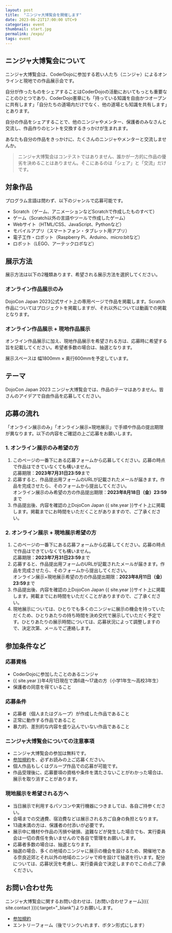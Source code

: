```yaml
---
layout: post
title:  "ニンジャ大博覧会を開催します"
date: 2023-06-21T17:00:00 UTC+9
categories: event
thumbnail: start.jpg
permalink: /expo/
tags: event
---
```

## ニンジャ大博覧会について 
ニンジャ大博覧会は、CoderDojoに参加する若い人たち（ニンジャ）によるオンラインと現地での作品展示会です。

自分が作ったものをシェアすることはCoderDojoの活動においてもっとも重要なことのひとつであり、CoderDojo憲章にも「持っている知識を自由かつオープンに共有します」「自分たちの道場内だけでなく、他の道場とも知識を共有します」とあります。

自分の作品をシェアすることで、他のニンジャやメンター、保護者のみなさんと交流し、作品作りのヒントを交換するきっかけが生まれます。

あなたも自分の作品をきっかけに、たくさんのニンジャやメンターと交流しませんか。

> ニンジャ大博覧会はコンテストではありません、誰かが一方的に作品の優劣を決めることはありません。そこにあるのは「シェア」と「交流」だけです。

## 対象作品
プログラム言語は問わず、以下のジャンルで応募可能です。
- Scratch（ゲーム、アニメーションなどScratchで作成したものすべて）
- ゲーム（Scratch以外の言語やツールで作成したゲーム）
- Webサイト（HTML/CSS、JavaScript、Pythonなど）
- モバイルアプリ（スマートフォン・タブレット用アプリ）
- 電子工作・ロボット（Raspberry Pi、Arduino、micro:bitなど）
- ロボット（LEGO、アーテックロボなど）

## 展示方法
展示方法は以下の2種類あります、希望される展示方法を選択してください。

### オンライン作品展示のみ  
DojoCon Japan 2023公式サイト上の専用ページで作品を掲載します。Scratch作品についてはプロジェクトを掲載しますが、それ以外については動画での掲載となります。

### オンライン作品展示 + 現地作品展示  
オンライン作品展示に加え、現地作品展示を希望される方は、応募時に希望する旨を記載してください。希望者多数の場合は、抽選となります。

展示スペースは 幅1800mm × 奥行600mmを予定しています。

## テーマ
DojoCon Japan 2023 ニンジャ大博覧会では、作品のテーマはありません。皆さんのアイデアで自由作品を応募してください。

## 応募の流れ
「オンライン展示のみ」「オンライン展示+現地展示」で手順や作品の提出期限が異なります。以下の内容をご確認の上ご応募をお願いします。

### 1. オンライン展示のみ希望の方
1. このページの一番下にある応募フォームから応募してください。応募の時点で作品はできていなくても構いません。  
応募期限：**2023年7月31日23:59**まで
2. 応募すると、作品提出用フォームのURLが記載されたメールが届きます。作品を完成させたら、そのフォームから提出してください。  
オンライン展示のみ希望の方の作品提出期限：**2023年8月18日（金）23:59**まで
3. 作品提出後、内容を確認の上DojoCon Japan {{ site.year }}サイト上に掲載します。掲載までにお時間をいただくことがありますので、ご了承ください。
 
### 2. オンライン展示 + 現地展示希望の方
1. このページの一番下にある応募フォームから応募してください。応募の時点で作品はできていなくても構いません。  
応募期限：**2023年7月31日23:59**まで
2. 応募すると、作品提出用フォームのURLが記載されたメールが届きます。作品を完成させたら、そのフォームから提出してください。  
オンライン展示+現地展示希望の方の作品提出期限：**2023年8月11日（金）23:59**まで
3. 作品提出後、内容を確認の上DojoCon Japan {{ site.year }}サイト上に掲載します。掲載までにお時間をいただくことがありますので、ご了承ください。
4. 現地展示については、ひとりでも多くのニンジャに展示の機会を持っていただくため、ひとりあたりの持ち時間を決め交代で展示していただく予定です。ひとりあたりの展示時間については、応募状況によって調整しますので、決定次第、メールでご連絡します。

## 参加条件など
### 応募資格
- CoderDojoに参加したことのあるニンジャ
- {{ site.year }}年4月1日現在で満6歳～17歳の方（小学1年生～高校3年生）
- 保護者の同意を得ていること

### 応募条件
- 応募者（個人またはグループ）が作成した作品であること
- 正常に動作する作品であること
- 暴力的、差別的な内容を盛り込んでいない作品であること

### ニンジャ大博覧会についての注意事項
- ニンジャ大博覧会の参加は無料です。
- [参加規約](/expo/terms-and-conditions)を、必ずお読みの上ご応募ください。
- 個人作品もしくはグループ作品での応募が可能です。
- 作品受理後に、応募要項の資格や条件を満たさないことがわかった場合は、展示を取り消すことがあります。

### 現地展示を希望される方へ
- 当日展示で利用するパソコンや実行機器につきましては、各自ご持参ください。
- 会場までの交通費、宿泊費などは展示される方ご自身の負担となります。
- 13歳未満の方は、保護者の付添いが必要です。
- 展示中に機材や作品の汚損や破損、盗難などが発生した場合でも、実行委員会は一切の責任を負いませんので各自で管理をお願いします。
- 応募者多数の場合は、抽選となります。
- 抽選の場合、多くの地域のニンジャに展示の機会を設けるため、開催地である奈良近郊とそれ以外の地域のニンジャで枠を設けて抽選を行います。配分については、応募状況を考慮し、実行委員会で決定しますのでこの点ご了承ください。

## お問い合わせ先
ニンジャ大博覧会に関するお問い合わせは、[お問い合わせフォーム]({{ site.contact }}){:target="_blank"}よりお願いします。

- [参加規約](/expo/terms-and-conditions)
- エントリーフォーム（後でリンクいれます、ボタン形式にします）